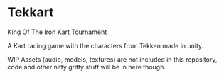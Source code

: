 # Tekkart
King Of The Iron Kart Tournament

A Kart racing game with the characters from Tekken made in unity. 

WIP
Assets (audio, models, textures) are not included in this repository, code and other nitty gritty stuff will be in here though.
